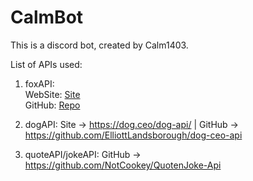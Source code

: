 # CalmBot
This is a discord bot, created by Calm1403. 

List of APIs used:

[foxGitHubLink]: <https://github.com/xinitrc-dev/randomfox.ca>
[foxWebSiteLink]: <https://randomfox.ca/>

1.  foxAPI:   
WebSite: [Site][foxWebSiteLink]  
GitHub: [Repo][foxGitHubLink]  

2.  dogAPI:
Site -> https://dog.ceo/dog-api/ | 
GitHub -> https://github.com/ElliottLandsborough/dog-ceo-api

3.  quoteAPI/jokeAPI:
GitHub -> https://github.com/NotCookey/QuotenJoke-Api